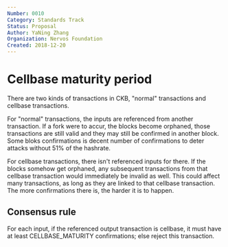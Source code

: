 ```yaml
---
Number: 0010
Category: Standards Track
Status: Proposal
Author: YaNing Zhang
Organization: Nervos Foundation
Created: 2018-12-20
---
```


# Cellbase maturity period

There are two kinds of transactions in CKB, "normal" transactions and cellbase transactions.

For "normal" transactions, the inputs are referenced from another transaction. If a fork were to accur, the blocks become orphaned, those transactions are still valid and they may still be confirmed in another block. Some bloks confirmations is decent number of confirmations to deter attacks without 51% of the hashrate.

For cellbase transactions, there isn't referenced inputs for there. If the blocks somehow get orphaned, any subsequent transactions from that cellbase transaction would immediately be invalid as well. This could affect many transactions, as long as they are linked to that cellbase transaction. The more confirmations there is, the harder it is to happen.

## Consensus rule

For each input, if the referenced output transaction is cellbase, it must have at least CELLBASE_MATURITY confirmations; else reject this transaction.
